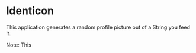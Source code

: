 # Identicon

This application generates a random profile picture out of a String you feed it.

Note: This 

